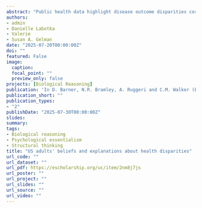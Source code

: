 ```yaml
---
abstract: "Public health data highlight disease outcome disparities corresponding to age, social class, and race, which are due to biological, behavioral, and/or structural factors (depending on the disparity). We examined whether adults are aware of these disparities and how they explain them. This study recruited U.S. adults (N = 241) through Mechanical Turk and examined whether they thought that there was a relation between social categories and illness. We examined their judgments and explanations for transmitting and contracting COVID-19 or the common cold. We found that adults thought that older adults and poor people were more likely than younger adults and rich people to get sick, whereas younger adults were more likely than older adults to transmit disease. People relied on biological explanations for disparities due to age, and structural explanations for disparities due to social class. However, the results for race were more mixed, suggesting that people do not always assume that social categories are related to illness."
authors:
- admin
- Danielle Labotka
- Valerie
- Susan A. Gelman
date: "2025-07-20T00:00:00Z"
doi: ""
featured: False
image:
  caption: 
  focal_point: ""
  preview_only: false
projects: [Biological Reasoning]
publication: 'In D. Barner, N.R. Bramley, A. Ruggeri and C.M. Walker (Eds.), *Proceedings of the 47th Annual Conference of the Cognitive Science Society* (pp.4738-4744). Austin, TX: Cognitive Science Society'
publication_short: ""
publication_types:
- "2"
publishDate: "2025-07-30T00:00:00Z"
slides: 
summary: 
tags:
- Biological reasoning
- Psychological essentialism
- Structural thinking
title: "US adults' beliefs and explanations about health disparities"
url_code: ""
url_dataset: ""
url_pdf: https://escholarship.org/uc/item/2nm8j7js
url_poster: ""
url_project: ""
url_slides: ""
url_source: ""
url_video: ""
---
```

